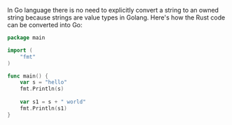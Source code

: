 In Go language there is no need to explicitly convert a string to an owned string because strings are value types in Golang. Here's how the Rust code can be converted into Go:

```go
package main

import (
    "fmt"
)

func main() {
    var s = "hello"
    fmt.Println(s)
    
    var s1 = s + " world"
    fmt.Println(s1)
}
```
